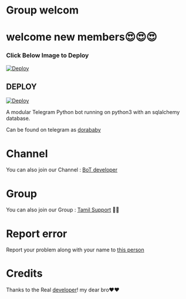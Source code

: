 # Group welcom

# welcome new members😍😍😍

### Click Below Image to Deploy
[![Deploy](https://telegra.ph/file/b27a1b2dc4b476efd3098.jpg)](https://heroku.com/deploy?template=https://github.com/sarobot/welcome-bot)

## DEPLOY
[![Deploy](https://www.herokucdn.com/deploy/button.svg)](https://heroku.com/deploy?template=https://github.com/sarobot/welcome-bot)

A modular Telegram Python bot running on python3 with an sqlalchemy database.

Can be found on telegram as [dorababy](http://t.me/Grpwc_bot) 


# Channel
You can also join our Channel : [BoT developer](https://t.me/lntechnical) 

# Group
You can also join our Group : [Tamil Support](https://t.me/lntechnicalgroup) 🤝🏻

# Report error
Report your problem along with your name to [this person](https://t.me/Nicebroadmin👨🏻‍💻) 

# Credits



Thanks to the Real [developer](https://t.me/Nicebroadmin)! my dear bro❤️❤️
